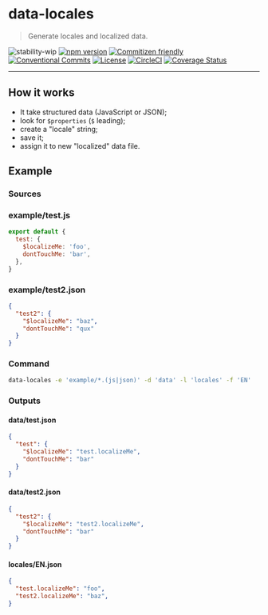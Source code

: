 # data-locales

> Generate locales and localized data.

![stability-wip](https://img.shields.io/badge/stability-work_in_progress-lightgrey.svg?style=flat-square)
[![npm version](https://img.shields.io/npm/v/data-locales.svg?style=flat-square)](https://www.npmjs.org/package/data-locales)
[![Commitizen friendly](https://img.shields.io/badge/commitizen-friendly-brightgreen.svg?style=flat-square)](http://commitizen.github.io/cz-cli/)
[![Conventional Commits](https://img.shields.io/badge/Conventional%20Commits-1.0.0-yellow.svg?style=flat-square)](https://conventionalcommits.org)
[![License](https://img.shields.io/badge/license-UNLICENSE-green.svg?style=flat-square)](https://github.com/thierrymichel/data-locales/blob/master/UNLICENSE)
[![CircleCI](https://img.shields.io/circleci/project/github/thierrymichel/data-locales/master.svg?style=flat-square)](https://circleci.com/gh/thierrymichel/data-locales/tree/master)
[![Coverage Status](https://img.shields.io/coveralls/github/thierrymichel/data-locales/master.svg?style=flat-square)](https://coveralls.io/github/thierrymichel/data-locales?branch=master)

---

## How it works

- It take structured data (JavaScript or JSON);
- look for `$properties` (`$` leading);
- create a "locale" string;
- save it;
- assign it to new "localized" data file.

## Example

### Sources

### example/test.js

```js
export default {
  test: {
    $localizeMe: 'foo',
    dontTouchMe: 'bar',
  },
}
```

### example/test2.json

```json
{
  "test2": {
    "$localizeMe": "baz",
    "dontTouchMe": "qux"
  }
}
```

### Command

```sh
data-locales -e 'example/*.(js|json)' -d 'data' -l 'locales' -f 'EN'
```

### Outputs

#### data/test.json

```json
{
  "test": {
    "$localizeMe": "test.localizeMe",
    "dontTouchMe": "bar"
  }
}
```

#### data/test2.json

```json
{
  "test2": {
    "$localizeMe": "test2.localizeMe",
    "dontTouchMe": "bar"
  }
}
```

#### locales/EN.json

```json
{
  "test.localizeMe": "foo",
  "test2.localizeMe": "baz",
}
```
